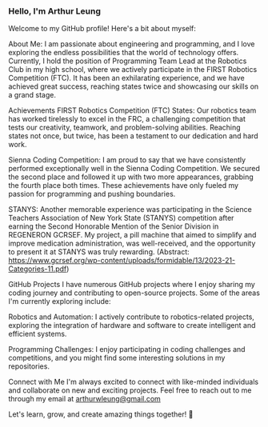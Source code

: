 <h3>Hello, I'm Arthur Leung</h3>
Welcome to my GitHub profile! Here's a bit about myself:

About Me:
I am passionate about engineering and programming, and I love exploring the endless possibilities that the world of technology offers. Currently, I hold the position of Programming Team Lead at the Robotics Club in my high school, where we actively participate in the FIRST Robotics Competition (FTC). It has been an exhilarating experience, and we have achieved great success, reaching states twice and showcasing our skills on a grand stage.

Achievements
FIRST Robotics Competition (FTC) States: Our robotics team has worked tirelessly to excel in the FRC, a challenging competition that tests our creativity, teamwork, and problem-solving abilities. Reaching states not once, but twice, has been a testament to our dedication and hard work.

Sienna Coding Competition: I am proud to say that we have consistently performed exceptionally well in the Sienna Coding Competition. We secured the second place and followed it up with two more appearances, grabbing the fourth place both times. These achievements have only fueled my passion for programming and pushing boundaries.

STANYS: Another memorable experience was participating in the Science Teachers Association of New York State (STANYS) competition after earning the Second Honorable Mention of the Senior Division in REGENERON GCRSEF. My project, a pill machine that aimed to simplify and improve medication administration, was well-received, and the opportunity to present it at STANYS was truly rewarding. (Abstract: https://www.gcrsef.org/wp-content/uploads/formidable/13/2023-21-Categories-11.pdf)

GitHub Projects
I have numerous GitHub projects where I enjoy sharing my coding journey and contributing to open-source projects. Some of the areas I'm currently exploring include:

Robotics and Automation: I actively contribute to robotics-related projects, exploring the integration of hardware and software to create intelligent and efficient systems.

Programming Challenges: I enjoy participating in coding challenges and competitions, and you might find some interesting solutions in my repositories.

Connect with Me
I'm always excited to connect with like-minded individuals and collaborate on new and exciting projects. Feel free to reach out to me through my email at arthurwleung@gmail.com

Let's learn, grow, and create amazing things together! 🚀
